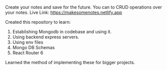 Create your notes and save for the future. You can to CRUD operations over your notes.
Live Link: https://makesomenotes.netlify.app

Created this repository to learn:
1. Establishing Mongodb in codebase and using it.
2. Using backend express servers.
3. Using env files
4. Mongo DB Schemas
5. React Router 6

Learned the method of implementing these for bigger projects.
